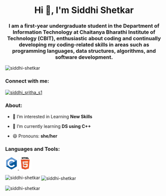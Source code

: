 <h1 align="center">Hi 👋, I'm Siddhi Shetkar</h1>
<h3 align="center">I am a first-year undergraduate student in the Department of Information Technology at Chaitanya Bharathi Institute of Technology (CBIT), enthusiastic about coding and continually developing my coding-related skills in areas such as programming languages, data structures, algorithms, and software development.</h3>

<p align="left"> <img src="https://komarev.com/ghpvc/?username=siddhi-shetkar&label=Profile%20views&color=0e75b6&style=flat" alt="siddhi-shetkar" /> </p>

<h3 align="left">Connect with me:</h3>
<p align="left">
<a href="https://www.hackerrank.com/siddhi_sritha_s1" target="blank"><img align="center" src="https://raw.githubusercontent.com/rahuldkjain/github-profile-readme-generator/master/src/images/icons/Social/hackerrank.svg" alt="siddhi_sritha_s1" height="30" width="40" /></a>
</p>
<h3>About:</h3>

- 👀 I’m interested in Learning **New Skills**

- 🌱 I’m currently learning **DS using C++**

- 😄 Pronouns: **she/her**

<h3 align="left">Languages and Tools:</h3>
<p align="left"> <a href="https://www.cprogramming.com/" target="_blank" rel="noreferrer"> <img src="https://raw.githubusercontent.com/devicons/devicon/master/icons/c/c-original.svg" alt="c" width="40" height="40"/> </a> <a href="https://www.w3.org/html/" target="_blank" rel="noreferrer"> <img src="https://raw.githubusercontent.com/devicons/devicon/master/icons/html5/html5-original-wordmark.svg" alt="html5" width="40" height="40"/> </a> </p>

<p><img align="left" src="https://github-readme-stats.vercel.app/api/top-langs?username=siddhi-shetkar&show_icons=true&locale=en&layout=compact" alt="siddhi-shetkar" /></p>

<p>&nbsp;<img align="center" src="https://github-readme-stats.vercel.app/api?username=siddhi-shetkar&show_icons=true&locale=en" alt="siddhi-shetkar" /></p>

<p><img align="center" src="https://github-readme-streak-stats.herokuapp.com/?user=siddhi-shetkar&" alt="siddhi-shetkar" /></p>

